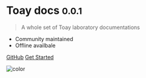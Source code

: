 # Toay docs <small>0.0.1</small>

> A whole set of Toay laboratory documentations

 - Community maintained
 - Offline availbale

[GitHub](https://github.com/toaymeister/docs) [Get Started](#get-started-with-toay-docs)

![color](#ffffff)
